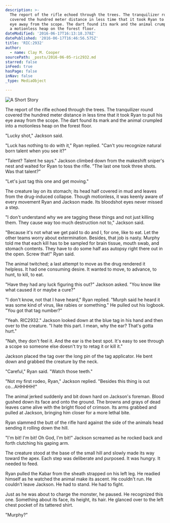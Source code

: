 ```yaml
---
description: >-
  The report of the rifle echoed through the trees. The tranquilizer round
  covered the hundred meter distance in less time that it took Ryan to pull his
  eye away from the scope. The dart found its mark and the animal crumpled into
  a motionless heap on the forest floor.
dateModified: '2016-06-17T16:13:18.378Z'
datePublished: '2016-06-17T16:46:56.575Z'
title: 'RIC:2932'
author:
  - name: Clay M. Cooper
sourcePath: _posts/2016-06-05-ric2932.md
starred: false
inFeed: true
hasPage: false
inNav: false
_type: MediaObject

---
```

![A Short Story](https://s3-us-west-2.amazonaws.com/the-grid-img/p/941339e0166f919e01e08958d4d7e5440aebd2da.jpg)

The report of the rifle echoed through the trees. The tranquilizer round covered the hundred meter distance in less time that it took Ryan to pull his eye away from the scope. The dart found its mark and the animal crumpled into a motionless heap on the forest floor.

"Lucky shot," Jackson said.

"Luck has nothing to do with it," Ryan replied. "Can't you recognize natural born talent when you see it?"

"Talent? Talent he says." Jackson climbed down from the makeshift sniper's nest and waited for Ryan to toss the rifle. "The last one took three shots. Was that talent?"

"Let's just tag this one and get moving."

The creature lay on its stomach; its head half covered in mud and leaves from the drug-induced collapse. Though motionless, it was keenly aware of every movement Ryan and Jackson made. Its bloodshot eyes never missed a step.

"I don't understand why we are tagging these things and not just killing them. They cause way too much destruction not to," Jackson said.

"Because it's not what we get paid to do and I, for one, like to eat. Let the other teams worry about extermination. Besides, that job is nasty. Murphy told me that each kill has to be sampled for brain tissue, mouth swab, and stomach contents. They have to do some half ass autopsy right there out in the open. Screw that!" Ryan said.

The animal twitched; a last attempt to move as the drug rendered it helpless. It had one consuming desire. It wanted to move, to advance, to hunt, to kill, to eat.

"Have they had any luck figuring this out?" Jackson asked. "You know like what caused it or maybe a cure?"

"I don't know, not that I have heard," Ryan replied. "Murph said he heard it was some kind of virus, like rabies or something." He pulled out his logbook. "You got that tag number?"

"Yeah. RIC2932." Jackson looked down at the blue tag in his hand and then over to the creature. "I hate this part. I mean, why the ear? That's gotta hurt."

"Nah, they don't feel it. And the ear is the best spot. It's easy to see through a scope so someone else doesn't try to retag it or kill it."

Jackson placed the tag over the long pin of the tag applicator. He bent down and grabbed the creature by the neck.

"Careful," Ryan said. "Watch those teeth."

"Not my first rodeo, Ryan," Jackson replied. "Besides this thing is out co...AHHHHH!"

The animal jerked suddenly and bit down hard on Jackson's foreman. Blood gushed down its face and onto the ground. The browns and grays of dead leaves came alive with the bright flood of crimson. Its arms grabbed and pulled at Jackson, bringing him closer for a more lethal bite.

Ryan slammed the butt of the rifle hard against the side of the animals head sending it rolling down the hill.

"I'm bit! I'm bit! Oh God, I'm bit!" Jackson screamed as he rocked back and forth clutching his gaping arm.

The creature stood at the base of the small hill and slowly made its way toward the apex. Each step was deliberate and purposed. It was hungry. It needed to feed.

Ryan pulled the Kabar from the sheath strapped on his left leg. He readied himself as he watched the animal make its ascent. He couldn't run. He couldn't leave Jackson. He had to stand. He had to fight.

Just as he was about to charge the monster, he paused. He recognized this one. Something about its face, its height, its hair. He glanced over to the left chest pocket of its tattered shirt.

"Murphy?"